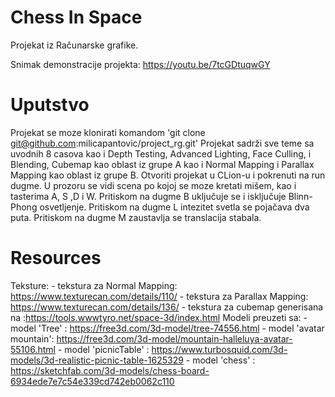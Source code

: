 # Chess In Space

Projekat iz Računarske grafike.

Snimak demonstracije projekta: https://youtu.be/7tcGDtuqwGY

# Uputstvo
Projekat se moze klonirati komandom 'git clone git@github.com:milicapantovic/project_rg.git'
Projekat sadrži sve teme sa uvodnih 8 casova kao i  Depth Testing, Advanced Lighting, Face Culling, i Blending,
Cubemap kao oblast iz grupe A kao i Normal Mapping i Parallax Mapping kao oblast iz grupe B.
Otvoriti projekat u CLion-u i pokrenuti na run dugme.
U prozoru se vidi scena po kojoj se moze kretati mišem, kao i tasterima A, S ,D i W.
Pritiskom na dugme B uključuje se i isključuje Blinn-Phong osvetljenje.
Pritiskom na dugme L intezitet svetla se pojačava dva puta.
Pritiskom na dugme M zaustavlja se translacija stabala.

# Resources 
Teksture:
        - tekstura za Normal Mapping: https://www.texturecan.com/details/110/
        - tekstura za Parallax Mapping: https://www.texturecan.com/details/136/
        - tekstura za cubemap generisana na :https://tools.wwwtyro.net/space-3d/index.html
    Modeli preuzeti sa:
        - model 'Tree' : https://free3d.com/3d-model/tree-74556.html
        - model 'avatar mountain': https://free3d.com/3d-model/mountain-halleluya-avatar-55106.html
        - model 'picnicTable' : https://www.turbosquid.com/3d-models/3d-realistic-picnic-table-1625329
        - model 'chess' : https://sketchfab.com/3d-models/chess-board-6934ede7e7c54e339cd742eb0062c110

